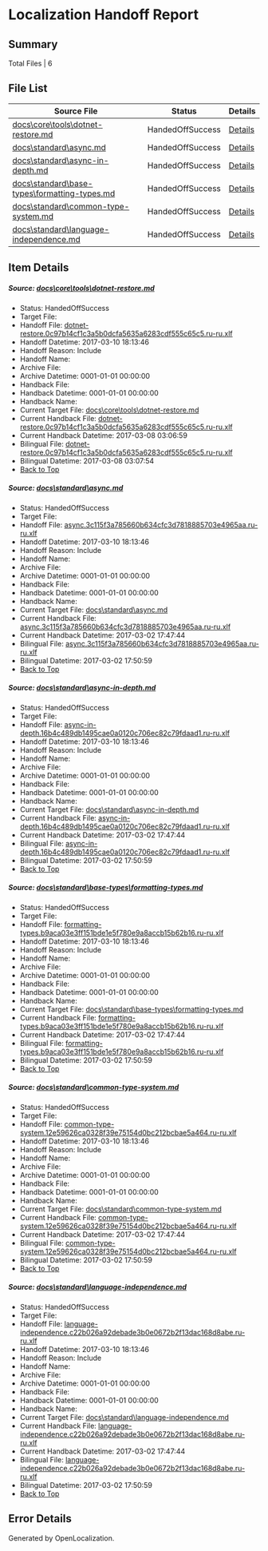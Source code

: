 # <a name='report-top'></a> Localization Handoff Report

## Summary
 Total Files | 6

## File List
 Source File | Status | Details 
 ----------- | ------ | ------- 
 [docs\core\tools\dotnet-restore.md](https://github.com/dotnet/docs/blob/b967d8e55347f44a012e4ad8e916440ae228c8ec/docs/core/tools/dotnet-restore.md) | HandedOffSuccess | [Details](#a3ee05e27743e8c8f7c26ffbd6e1b9df0daa4aaf86)
 [docs\standard\async.md](https://github.com/dotnet/docs/blob/b967d8e55347f44a012e4ad8e916440ae228c8ec/docs/standard/async.md) | HandedOffSuccess | [Details](#db4c9721381a9675b06f0fc6b5381d987816e9a43319)
 [docs\standard\async-in-depth.md](https://github.com/dotnet/docs/blob/b967d8e55347f44a012e4ad8e916440ae228c8ec/docs/standard/async-in-depth.md) | HandedOffSuccess | [Details](#92d94fd7f148bb4c1bbad50212d90d722214085f3318)
 [docs\standard\base-types\formatting-types.md](https://github.com/dotnet/docs/blob/b967d8e55347f44a012e4ad8e916440ae228c8ec/docs/standard/base-types/formatting-types.md) | HandedOffSuccess | [Details](#e9b8ad13a48dd43236769b130d6f8a75b7b023ca3348)
 [docs\standard\common-type-system.md](https://github.com/dotnet/docs/blob/b967d8e55347f44a012e4ad8e916440ae228c8ec/docs/standard/common-type-system.md) | HandedOffSuccess | [Details](#1680934b40c3055d2c33ed7457d8734dccbd0a8c3398)
 [docs\standard\language-independence.md](https://github.com/dotnet/docs/blob/b967d8e55347f44a012e4ad8e916440ae228c8ec/docs/standard/language-independence.md) | HandedOffSuccess | [Details](#815d9c24c139ef738b256c7bee791756a2fdb3b33431)

## Item Details
##### <a name='a3ee05e27743e8c8f7c26ffbd6e1b9df0daa4aaf86'></a> Source: [docs\core\tools\dotnet-restore.md](https://github.com/dotnet/docs/blob/b967d8e55347f44a012e4ad8e916440ae228c8ec/docs/core/tools/dotnet-restore.md)
* Status: HandedOffSuccess
* Target File: 
* Handoff File: [dotnet-restore.0c97b14cf1c3a5b0dcfa5635a6283cdf555c65c5.ru-ru.xlf](https://github.com/dotnet/docs.handoff/blob/eafdd75c5959573499554a2b08236b15afea8ca2/ol-handoff/dotnet/docs.ru-ru/master/dotnet-core/dotnet-restore.0c97b14cf1c3a5b0dcfa5635a6283cdf555c65c5.ru-ru.xlf)
* Handoff Datetime: 2017-03-10 18:13:46
* Handoff Reason: Include
* Handoff Name: 
* Archive File: 
* Archive Datetime: 0001-01-01 00:00:00
* Handback File: 
* Handback Datetime: 0001-01-01 00:00:00
* Handback Name: 
* Current Target File: [docs\core\tools\dotnet-restore.md](https://github.com/dotnet/docs.ru-ru/blob/ae83eba3a99305e5bef004ecd449601ddb4c2b38/docs/core/tools/dotnet-restore.md)
* Current Handback File: [dotnet-restore.0c97b14cf1c3a5b0dcfa5635a6283cdf555c65c5.ru-ru.xlf](https://github.com/dotnet/docs.handback/blob/5b881a8cadd3c270a861164e9ef8cced1d3b0624/ol-handback/dotnet/docs.ru-ru/master/dotnet-core/dotnet-restore.0c97b14cf1c3a5b0dcfa5635a6283cdf555c65c5.ru-ru.xlf)
* Current Handback Datetime: 2017-03-08 03:06:59
* Bilingual File: [dotnet-restore.0c97b14cf1c3a5b0dcfa5635a6283cdf555c65c5.ru-ru.xlf](https://github.com/dotnet/docs.handback/blob/5b881a8cadd3c270a861164e9ef8cced1d3b0624/ol-handback/dotnet/docs.ru-ru/master/dotnet-core/dotnet-restore.0c97b14cf1c3a5b0dcfa5635a6283cdf555c65c5.ru-ru.xlf)
* Bilingual Datetime: 2017-03-08 03:07:54
* [Back to Top](#report-top)

##### <a name='db4c9721381a9675b06f0fc6b5381d987816e9a43319'></a> Source: [docs\standard\async.md](https://github.com/dotnet/docs/blob/b967d8e55347f44a012e4ad8e916440ae228c8ec/docs/standard/async.md)
* Status: HandedOffSuccess
* Target File: 
* Handoff File: [async.3c115f3a785660b634cfc3d7818885703e4965aa.ru-ru.xlf](https://github.com/dotnet/docs.handoff/blob/eafdd75c5959573499554a2b08236b15afea8ca2/ol-handoff/dotnet/docs.ru-ru/master/dotnet-core/async.3c115f3a785660b634cfc3d7818885703e4965aa.ru-ru.xlf)
* Handoff Datetime: 2017-03-10 18:13:46
* Handoff Reason: Include
* Handoff Name: 
* Archive File: 
* Archive Datetime: 0001-01-01 00:00:00
* Handback File: 
* Handback Datetime: 0001-01-01 00:00:00
* Handback Name: 
* Current Target File: [docs\standard\async.md](https://github.com/dotnet/docs.ru-ru/blob/62fe685a7773dc0685d557f811c744a44cc00dc9/docs/standard/async.md)
* Current Handback File: [async.3c115f3a785660b634cfc3d7818885703e4965aa.ru-ru.xlf](https://github.com/dotnet/docs.handback/blob/cb991b9f841e27c0e0494edcd168598faeaeebcc/ol-handback/dotnet/docs.ru-ru/master/dotnet-core/async.3c115f3a785660b634cfc3d7818885703e4965aa.ru-ru.xlf)
* Current Handback Datetime: 2017-03-02 17:47:44
* Bilingual File: [async.3c115f3a785660b634cfc3d7818885703e4965aa.ru-ru.xlf](https://github.com/dotnet/docs.handback/blob/cb991b9f841e27c0e0494edcd168598faeaeebcc/ol-handback/dotnet/docs.ru-ru/master/dotnet-core/async.3c115f3a785660b634cfc3d7818885703e4965aa.ru-ru.xlf)
* Bilingual Datetime: 2017-03-02 17:50:59
* [Back to Top](#report-top)

##### <a name='92d94fd7f148bb4c1bbad50212d90d722214085f3318'></a> Source: [docs\standard\async-in-depth.md](https://github.com/dotnet/docs/blob/b967d8e55347f44a012e4ad8e916440ae228c8ec/docs/standard/async-in-depth.md)
* Status: HandedOffSuccess
* Target File: 
* Handoff File: [async-in-depth.16b4c489db1495cae0a0120c706ec82c79fdaad1.ru-ru.xlf](https://github.com/dotnet/docs.handoff/blob/eafdd75c5959573499554a2b08236b15afea8ca2/ol-handoff/dotnet/docs.ru-ru/master/dotnet-core/async-in-depth.16b4c489db1495cae0a0120c706ec82c79fdaad1.ru-ru.xlf)
* Handoff Datetime: 2017-03-10 18:13:46
* Handoff Reason: Include
* Handoff Name: 
* Archive File: 
* Archive Datetime: 0001-01-01 00:00:00
* Handback File: 
* Handback Datetime: 0001-01-01 00:00:00
* Handback Name: 
* Current Target File: [docs\standard\async-in-depth.md](https://github.com/dotnet/docs.ru-ru/blob/62fe685a7773dc0685d557f811c744a44cc00dc9/docs/standard/async-in-depth.md)
* Current Handback File: [async-in-depth.16b4c489db1495cae0a0120c706ec82c79fdaad1.ru-ru.xlf](https://github.com/dotnet/docs.handback/blob/cb991b9f841e27c0e0494edcd168598faeaeebcc/ol-handback/dotnet/docs.ru-ru/master/dotnet-core/async-in-depth.16b4c489db1495cae0a0120c706ec82c79fdaad1.ru-ru.xlf)
* Current Handback Datetime: 2017-03-02 17:47:44
* Bilingual File: [async-in-depth.16b4c489db1495cae0a0120c706ec82c79fdaad1.ru-ru.xlf](https://github.com/dotnet/docs.handback/blob/cb991b9f841e27c0e0494edcd168598faeaeebcc/ol-handback/dotnet/docs.ru-ru/master/dotnet-core/async-in-depth.16b4c489db1495cae0a0120c706ec82c79fdaad1.ru-ru.xlf)
* Bilingual Datetime: 2017-03-02 17:50:59
* [Back to Top](#report-top)

##### <a name='e9b8ad13a48dd43236769b130d6f8a75b7b023ca3348'></a> Source: [docs\standard\base-types\formatting-types.md](https://github.com/dotnet/docs/blob/b967d8e55347f44a012e4ad8e916440ae228c8ec/docs/standard/base-types/formatting-types.md)
* Status: HandedOffSuccess
* Target File: 
* Handoff File: [formatting-types.b9aca03e3ff151bde1e5f780e9a8accb15b62b16.ru-ru.xlf](https://github.com/dotnet/docs.handoff/blob/eafdd75c5959573499554a2b08236b15afea8ca2/ol-handoff/dotnet/docs.ru-ru/master/dotnet-core/formatting-types.b9aca03e3ff151bde1e5f780e9a8accb15b62b16.ru-ru.xlf)
* Handoff Datetime: 2017-03-10 18:13:46
* Handoff Reason: Include
* Handoff Name: 
* Archive File: 
* Archive Datetime: 0001-01-01 00:00:00
* Handback File: 
* Handback Datetime: 0001-01-01 00:00:00
* Handback Name: 
* Current Target File: [docs\standard\base-types\formatting-types.md](https://github.com/dotnet/docs.ru-ru/blob/62fe685a7773dc0685d557f811c744a44cc00dc9/docs/standard/base-types/formatting-types.md)
* Current Handback File: [formatting-types.b9aca03e3ff151bde1e5f780e9a8accb15b62b16.ru-ru.xlf](https://github.com/dotnet/docs.handback/blob/cb991b9f841e27c0e0494edcd168598faeaeebcc/ol-handback/dotnet/docs.ru-ru/master/dotnet-core/formatting-types.b9aca03e3ff151bde1e5f780e9a8accb15b62b16.ru-ru.xlf)
* Current Handback Datetime: 2017-03-02 17:47:44
* Bilingual File: [formatting-types.b9aca03e3ff151bde1e5f780e9a8accb15b62b16.ru-ru.xlf](https://github.com/dotnet/docs.handback/blob/cb991b9f841e27c0e0494edcd168598faeaeebcc/ol-handback/dotnet/docs.ru-ru/master/dotnet-core/formatting-types.b9aca03e3ff151bde1e5f780e9a8accb15b62b16.ru-ru.xlf)
* Bilingual Datetime: 2017-03-02 17:50:59
* [Back to Top](#report-top)

##### <a name='1680934b40c3055d2c33ed7457d8734dccbd0a8c3398'></a> Source: [docs\standard\common-type-system.md](https://github.com/dotnet/docs/blob/b967d8e55347f44a012e4ad8e916440ae228c8ec/docs/standard/common-type-system.md)
* Status: HandedOffSuccess
* Target File: 
* Handoff File: [common-type-system.12e59626ca0328f39e75154d0bc212bcbae5a464.ru-ru.xlf](https://github.com/dotnet/docs.handoff/blob/eafdd75c5959573499554a2b08236b15afea8ca2/ol-handoff/dotnet/docs.ru-ru/master/dotnet-core/common-type-system.12e59626ca0328f39e75154d0bc212bcbae5a464.ru-ru.xlf)
* Handoff Datetime: 2017-03-10 18:13:46
* Handoff Reason: Include
* Handoff Name: 
* Archive File: 
* Archive Datetime: 0001-01-01 00:00:00
* Handback File: 
* Handback Datetime: 0001-01-01 00:00:00
* Handback Name: 
* Current Target File: [docs\standard\common-type-system.md](https://github.com/dotnet/docs.ru-ru/blob/62fe685a7773dc0685d557f811c744a44cc00dc9/docs/standard/common-type-system.md)
* Current Handback File: [common-type-system.12e59626ca0328f39e75154d0bc212bcbae5a464.ru-ru.xlf](https://github.com/dotnet/docs.handback/blob/cb991b9f841e27c0e0494edcd168598faeaeebcc/ol-handback/dotnet/docs.ru-ru/master/dotnet-core/common-type-system.12e59626ca0328f39e75154d0bc212bcbae5a464.ru-ru.xlf)
* Current Handback Datetime: 2017-03-02 17:47:44
* Bilingual File: [common-type-system.12e59626ca0328f39e75154d0bc212bcbae5a464.ru-ru.xlf](https://github.com/dotnet/docs.handback/blob/cb991b9f841e27c0e0494edcd168598faeaeebcc/ol-handback/dotnet/docs.ru-ru/master/dotnet-core/common-type-system.12e59626ca0328f39e75154d0bc212bcbae5a464.ru-ru.xlf)
* Bilingual Datetime: 2017-03-02 17:50:59
* [Back to Top](#report-top)

##### <a name='815d9c24c139ef738b256c7bee791756a2fdb3b33431'></a> Source: [docs\standard\language-independence.md](https://github.com/dotnet/docs/blob/b967d8e55347f44a012e4ad8e916440ae228c8ec/docs/standard/language-independence.md)
* Status: HandedOffSuccess
* Target File: 
* Handoff File: [language-independence.c22b026a92debade3b0e0672b2f13dac168d8abe.ru-ru.xlf](https://github.com/dotnet/docs.handoff/blob/eafdd75c5959573499554a2b08236b15afea8ca2/ol-handoff/dotnet/docs.ru-ru/master/dotnet-core/language-independence.c22b026a92debade3b0e0672b2f13dac168d8abe.ru-ru.xlf)
* Handoff Datetime: 2017-03-10 18:13:46
* Handoff Reason: Include
* Handoff Name: 
* Archive File: 
* Archive Datetime: 0001-01-01 00:00:00
* Handback File: 
* Handback Datetime: 0001-01-01 00:00:00
* Handback Name: 
* Current Target File: [docs\standard\language-independence.md](https://github.com/dotnet/docs.ru-ru/blob/62fe685a7773dc0685d557f811c744a44cc00dc9/docs/standard/language-independence.md)
* Current Handback File: [language-independence.c22b026a92debade3b0e0672b2f13dac168d8abe.ru-ru.xlf](https://github.com/dotnet/docs.handback/blob/cb991b9f841e27c0e0494edcd168598faeaeebcc/ol-handback/dotnet/docs.ru-ru/master/dotnet-core/language-independence.c22b026a92debade3b0e0672b2f13dac168d8abe.ru-ru.xlf)
* Current Handback Datetime: 2017-03-02 17:47:44
* Bilingual File: [language-independence.c22b026a92debade3b0e0672b2f13dac168d8abe.ru-ru.xlf](https://github.com/dotnet/docs.handback/blob/cb991b9f841e27c0e0494edcd168598faeaeebcc/ol-handback/dotnet/docs.ru-ru/master/dotnet-core/language-independence.c22b026a92debade3b0e0672b2f13dac168d8abe.ru-ru.xlf)
* Bilingual Datetime: 2017-03-02 17:50:59
* [Back to Top](#report-top)


## Error Details

Generated by OpenLocalization.
